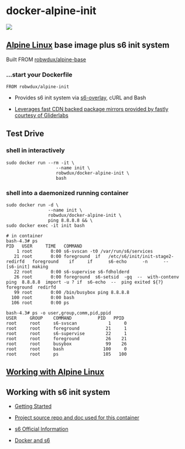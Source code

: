 # docker-alpine-init

[![](https://badge.imagelayers.io/robwdux/docker-alpine-init:latest.svg)](https://imagelayers.io/?images=robwdux/docker-alpine-init:latest 'Get your own badge on imagelayers.io')

## [Alpine Linux](http://alpinelinux.org/) base image plus s6 init system

Built FROM [robwdux/alpine-base](https://github.com/robwdux/docker-alpine-base)

### ...start your Dockerfile

```shell
FROM robwdux/alpine-init
```

+ Provides s6 init system via [s6-overlay](https://github.com/just-containers/s6-overlay), cURL and Bash

+ [Leverages fast CDN backed package mirrors provided by fastly courtesy of Gliderlabs](http://gliderlabs.com/blog/2015/09/23/fastly-cdn-speeds-up-alpine-package-installs/)

## Test Drive

### shell in interactively
```shell
sudo docker run --rm -it \
                   --name init \
                   robwdux/docker-alpine-init \
                   bash
```
### shell into a daemonized running container
```shell
sudo docker run -d \
                --name init \
                robwdux/docker-alpine-init \
                ping 8.8.8.8 && \
sudo docker exec -it init bash

# in container
bash-4.3# ps
PID   USER     TIME   COMMAND
    1 root       0:00 s6-svscan -t0 /var/run/s6/services
   21 root       0:00 foreground  if   /etc/s6/init/init-stage2-redirfd   foreground    if     if      s6-echo      -n      --      [s6-init] making
   22 root       0:00 s6-supervise s6-fdholderd
   26 root       0:00 foreground  s6-setsid  -gq  --  with-contenv  ping  8.8.8.8  import -u ? if  s6-echo  --  ping exited ${?}  foreground  redirfd
   99 root       0:00 /bin/busybox ping 8.8.8.8
  100 root       0:00 bash
  106 root       0:00 ps

bash-4.3# ps -o user,group,comm,pid,ppid
USER     GROUP    COMMAND          PID   PPID
root     root     s6-svscan            1     0
root     root     foreground          21     1
root     root     s6-supervise        22     1
root     root     foreground          26    21
root     root     busybox             99    26
root     root     bash               100     0
root     root     ps                 105   100

```

## [Working with Alpine Linux](https://github.com/robwdux/docker-alpine-base#working-with-alpine-linux)

## Working with s6 init system

+ [Getting Started](http://blog.tutum.co/2015/05/20/s6-made-easy-with-the-s6-overlay/)

+ [Project source repo and doc used for this container](https://github.com/just-containers/s6-overlay)

+ [s6 Official Information](http://skarnet.org/software/s6/)

+ [Docker and s6](http://blog.tutum.co/2014/12/02/docker-and-s6-my-new-favorite-process-supervisor/)
